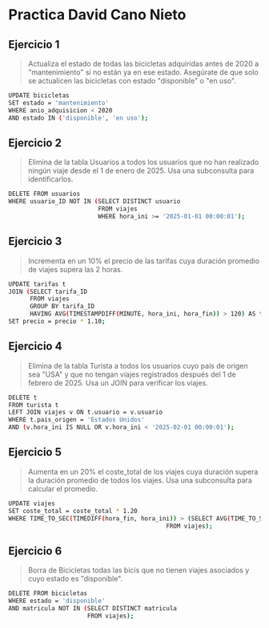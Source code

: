 # Practica David Cano Nieto

## Ejercicio 1
> Actualiza el estado de todas las bicicletas adquiridas antes de
2020 a "mantenimiento" si no están ya en ese estado. Asegúrate de que
solo se actualicen las bicicletas con estado "disponible" o "en uso".
```bash
UPDATE bicicletas
SET estado = 'mantenimiento'
WHERE anio_adquisicion < 2020
AND estado IN ('disponible', 'en uso');
```

## Ejercicio 2
> Elimina de la tabla Usuarios a todos los usuarios que no han
realizado ningún viaje desde el 1 de enero de 2025. Usa una subconsulta
para identificarlos.
```bash
DELETE FROM usuarios
WHERE usuario_ID NOT IN (SELECT DISTINCT usuario
						 FROM viajes
						 WHERE hora_ini >= '2025-01-01 00:00:01');
```

## Ejercicio 3
> Incrementa en un 10% el precio de las tarifas cuya duración
promedio de viajes supera las 2 horas.

```bash
UPDATE tarifas t
JOIN (SELECT tarifa_ID
	  FROM viajes
      GROUP BY tarifa_ID
      HAVING AVG(TIMESTAMPDIFF(MINUTE, hora_ini, hora_fin)) > 120) AS t_usadas ON t.tarifa_ID = t_usadas.tarifa_ID
SET precio = precio * 1.10;
```

## Ejercicio 4
> Elimina de la tabla Turista a todos los usuarios cuyo país de
origen sea "USA" y que no tengan viajes registrados después del 1 de
febrero de 2025. Usa un JOIN para verificar los viajes.

```bash
DELETE t
FROM turista t
LEFT JOIN viajes v ON t.usuario = v.usuario
WHERE t.pais_origen = 'Estados Unidos'
AND (v.hora_ini IS NULL OR v.hora_ini < '2025-02-01 00:00:01');
```

## Ejercicio 5
> Aumenta en un 20% el coste_total de los viajes cuya duración
supera la duración promedio de todos los viajes. Usa una subconsulta
para calcular el promedio.

```bash
UPDATE viajes
SET coste_total = coste_total * 1.20
WHERE TIME_TO_SEC(TIMEDIFF(hora_fin, hora_ini)) > (SELECT AVG(TIME_TO_SEC(TIMEDIFF(hora_fin, hora_ini)))
											FROM viajes);
```

## Ejercicio 6
> Borra de Bicicletas todas las bicis que no tienen viajes
asociados y cuyo estado es "disponible".
```bash
DELETE FROM bicicletas
WHERE estado = 'disponible'
AND matricula NOT IN (SELECT DISTINCT matricula
					  FROM viajes);
```
